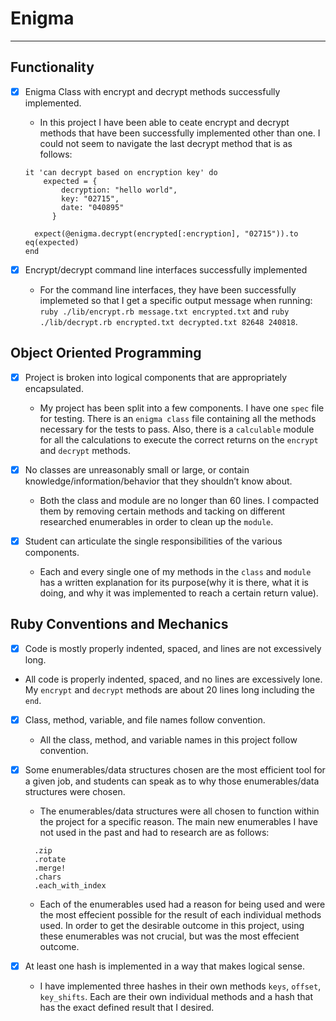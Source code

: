 # Enigma
--------------
## Functionality
- [x] Enigma Class with encrypt and decrypt methods successfully implemented. 
  - In this project I have been able to ceate encrypt and decrypt methods that have been successfully implemented other than one. I could not seem to navigate the last decrypt method that is as follows:
  ```
  it 'can decrypt based on encryption key' do
      expected = {
          decryption: "hello world",
          key: "02715",
          date: "040895"
        }

    expect(@enigma.decrypt(encrypted[:encryption], "02715")).to eq(expected)
  end
  ```

- [x] Encrypt/decrypt command line interfaces successfully implemented
  - For the command line interfaces, they have been successfully implemeted so that I get a specific output message when running: `ruby ./lib/encrypt.rb message.txt encrypted.txt` and `ruby ./lib/decrypt.rb encrypted.txt decrypted.txt 82648 240818`.

## Object Oriented Programming
- [x] Project is broken into logical components that are appropriately encapsulated. 
  - My project has been split into a few components. I have one `spec` file for testing. There is an `enigma class` file containing all the methods necessary for the tests to pass. Also, there is a `calculable` module for all the calculations to execute the correct returns on the `encrypt` and `decrypt` methods. 

- [x] No classes are unreasonably small or large, or contain knowledge/information/behavior that they shouldn’t know about. 
  - Both the class and module are no longer than 60 lines. I compacted them by removing certain methods and tacking on different researched enumerables in order to clean up the `module`.

- [x] Student can articulate the single responsibilities of the various components.
  - Each and every single one of my methods in the `class` and `module` has a written explanation for its purpose(why it is there, what it is doing, and why it was implemented to reach a certain return value).


## Ruby Conventions and Mechanics
- [x] Code is mostly properly indented, spaced, and lines are not excessively long. 
 - All code is properly indented, spaced, and no lines are excessively lone. My `encrypt` and `decrypt` methods are about 20 lines long including the `end`.
 
- [x] Class, method, variable, and file names follow convention. 
  - All the class, method, and variable names in this project follow convention.
    
  
- [x] Some enumerables/data structures chosen are the most efficient tool for a given job, and students can speak as to why those enumerables/data structures were chosen. 
  - The enumerables/data structures were all chosen to function within the project for a specific reason. The main new enumerables I have not used in the past and had to research are as follows:
  ```
    .zip
    .rotate
    .merge!
    .chars
    .each_with_index
    ```
  - Each of the enumerables used had a reason for being used and were the most effecient possible for the result of each individual methods used. In order to get the desirable outcome in this project, using these enumerables was not crucial, but was the most effecient outcome.

- [x] At least one hash is implemented in a way that makes logical sense.
  - I have implemented three hashes in their own methods `keys`, `offset`, `key_shifts`. Each are their own individual methods and a hash that has the exact defined result that I desired.
